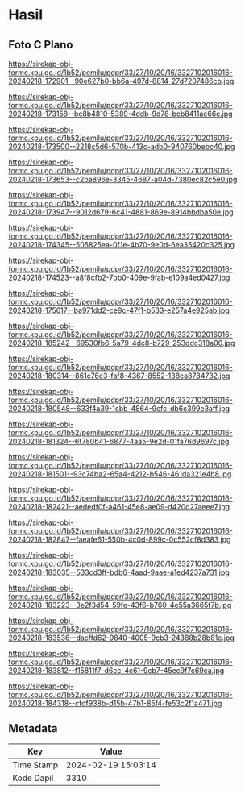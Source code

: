 # Hasil

## Foto C Plano

https://sirekap-obj-formc.kpu.go.id/1b52/pemilu/pdpr/33/27/10/20/16/3327102016016-20240218-172901--90e627b0-bb6a-497d-8814-27d7207486cb.jpg

https://sirekap-obj-formc.kpu.go.id/1b52/pemilu/pdpr/33/27/10/20/16/3327102016016-20240218-173158--bc8b4810-5389-4ddb-9d78-bcb8411ae66c.jpg

https://sirekap-obj-formc.kpu.go.id/1b52/pemilu/pdpr/33/27/10/20/16/3327102016016-20240218-173500--2218c5d6-570b-413c-adb0-940760bebc40.jpg

https://sirekap-obj-formc.kpu.go.id/1b52/pemilu/pdpr/33/27/10/20/16/3327102016016-20240218-173653--c2ba896e-3345-4687-a04d-7380ec82c5e0.jpg

https://sirekap-obj-formc.kpu.go.id/1b52/pemilu/pdpr/33/27/10/20/16/3327102016016-20240218-173947--9012d679-6c41-4881-869e-8914bbdba50e.jpg

https://sirekap-obj-formc.kpu.go.id/1b52/pemilu/pdpr/33/27/10/20/16/3327102016016-20240218-174345--505825ea-0f1e-4b70-9e0d-6ea35420c325.jpg

https://sirekap-obj-formc.kpu.go.id/1b52/pemilu/pdpr/33/27/10/20/16/3327102016016-20240218-174523--a8f8cfb2-7bb0-409e-9fab-e109a4ed0427.jpg

https://sirekap-obj-formc.kpu.go.id/1b52/pemilu/pdpr/33/27/10/20/16/3327102016016-20240218-175617--ba971dd2-ce9c-47f1-b533-e257a4e925ab.jpg

https://sirekap-obj-formc.kpu.go.id/1b52/pemilu/pdpr/33/27/10/20/16/3327102016016-20240218-185242--69530fb6-5a79-4dc8-b729-253ddc318a00.jpg

https://sirekap-obj-formc.kpu.go.id/1b52/pemilu/pdpr/33/27/10/20/16/3327102016016-20240218-180314--861c76e3-faf8-4367-8552-138ca8784732.jpg

https://sirekap-obj-formc.kpu.go.id/1b52/pemilu/pdpr/33/27/10/20/16/3327102016016-20240218-180548--633f4a39-1cbb-4864-9cfc-db6c399e3aff.jpg

https://sirekap-obj-formc.kpu.go.id/1b52/pemilu/pdpr/33/27/10/20/16/3327102016016-20240218-181324--6f780b41-6877-4aa5-9e2d-01fa76d9697c.jpg

https://sirekap-obj-formc.kpu.go.id/1b52/pemilu/pdpr/33/27/10/20/16/3327102016016-20240218-181501--93c74ba2-65a4-4212-b546-461da321e4b8.jpg

https://sirekap-obj-formc.kpu.go.id/1b52/pemilu/pdpr/33/27/10/20/16/3327102016016-20240218-182421--aededf0f-a461-45e8-ae09-d420d27aeee7.jpg

https://sirekap-obj-formc.kpu.go.id/1b52/pemilu/pdpr/33/27/10/20/16/3327102016016-20240218-182847--faeafe61-550b-4c0d-899c-0c552cf8d383.jpg

https://sirekap-obj-formc.kpu.go.id/1b52/pemilu/pdpr/33/27/10/20/16/3327102016016-20240218-183035--533cd3ff-bdb6-4aad-9aae-a1ed4237a731.jpg

https://sirekap-obj-formc.kpu.go.id/1b52/pemilu/pdpr/33/27/10/20/16/3327102016016-20240218-183223--3e2f3d54-59fe-43f6-b760-4e55a3665f7b.jpg

https://sirekap-obj-formc.kpu.go.id/1b52/pemilu/pdpr/33/27/10/20/16/3327102016016-20240218-183536--dacffd62-9840-4005-9cb3-24388b28b81e.jpg

https://sirekap-obj-formc.kpu.go.id/1b52/pemilu/pdpr/33/27/10/20/16/3327102016016-20240218-183812--f15811f7-d6cc-4c61-9cb7-45ec9f7c69ca.jpg

https://sirekap-obj-formc.kpu.go.id/1b52/pemilu/pdpr/33/27/10/20/16/3327102016016-20240218-184318--cfdf938b-d15b-47b1-85f4-fe53c2f1a471.jpg


## Metadata

| Key        | Value               |
| ---------- | ------------------- |
| Time Stamp | 2024-02-19 15:03:14 |
| Kode Dapil | 3310                |



